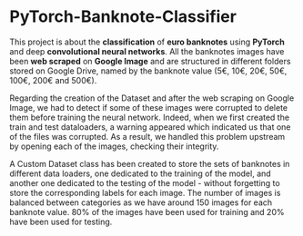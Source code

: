 # PyTorch-Banknote-Classifier

This project is about the **classification** of **euro banknotes** using **PyTorch** and deep **convolutional neural networks**. All the banknotes images have been **web scraped** on **Google Image** and are structured in different folders stored on Google Drive, named by the banknote value (5€, 10€, 20€, 50€, 100€, 200€ and 500€).

Regarding the creation of the Dataset and after the web scraping on Google Image, we had to detect if some of these images were corrupted to delete them before training the neural network. Indeed, when we first created the train and test dataloaders, a warning appeared which indicated us that one of the files was corrupted. As a result, we handled this problem upstream by opening each of the images, checking their integrity.

A Custom Dataset class has been created to store the sets of banknotes in different data loaders, one dedicated to the training of the model, and another one dedicated to the testing of the model - without forgetting to store the corresponding labels for each image. The number of images is balanced between categories as we have around 150 images for each banknote value. 80% of the images have been used for training and 20% have been used for testing.